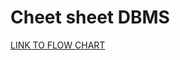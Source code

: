 # Cheet sheet DBMS

[LINK TO FLOW CHART](https://whimsical.com/dbms-roadmap-by-love-babbar-FmUi8ffVop33t3MmpVxPCo)
